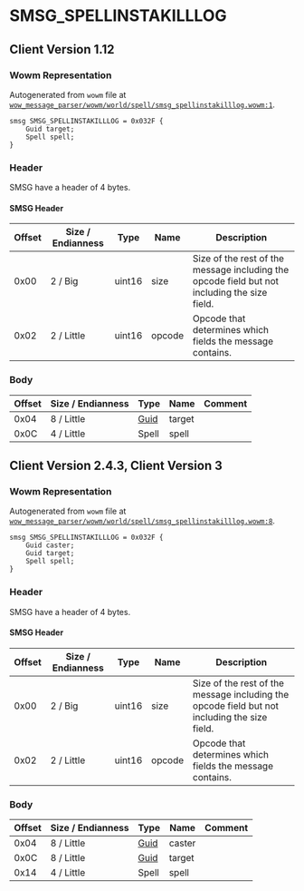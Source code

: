 # SMSG_SPELLINSTAKILLLOG

## Client Version 1.12

### Wowm Representation

Autogenerated from `wowm` file at [`wow_message_parser/wowm/world/spell/smsg_spellinstakilllog.wowm:1`](https://github.com/gtker/wow_messages/tree/main/wow_message_parser/wowm/world/spell/smsg_spellinstakilllog.wowm#L1).
```rust,ignore
smsg SMSG_SPELLINSTAKILLLOG = 0x032F {
    Guid target;
    Spell spell;
}
```
### Header

SMSG have a header of 4 bytes.

#### SMSG Header

| Offset | Size / Endianness | Type   | Name   | Description |
| ------ | ----------------- | ------ | ------ | ----------- |
| 0x00   | 2 / Big           | uint16 | size   | Size of the rest of the message including the opcode field but not including the size field.|
| 0x02   | 2 / Little        | uint16 | opcode | Opcode that determines which fields the message contains.|

### Body

| Offset | Size / Endianness | Type | Name | Comment |
| ------ | ----------------- | ---- | ---- | ------- |
| 0x04 | 8 / Little | [Guid](../types/packed-guid.md) | target |  |
| 0x0C | 4 / Little | Spell | spell |  |

## Client Version 2.4.3, Client Version 3

### Wowm Representation

Autogenerated from `wowm` file at [`wow_message_parser/wowm/world/spell/smsg_spellinstakilllog.wowm:8`](https://github.com/gtker/wow_messages/tree/main/wow_message_parser/wowm/world/spell/smsg_spellinstakilllog.wowm#L8).
```rust,ignore
smsg SMSG_SPELLINSTAKILLLOG = 0x032F {
    Guid caster;
    Guid target;
    Spell spell;
}
```
### Header

SMSG have a header of 4 bytes.

#### SMSG Header

| Offset | Size / Endianness | Type   | Name   | Description |
| ------ | ----------------- | ------ | ------ | ----------- |
| 0x00   | 2 / Big           | uint16 | size   | Size of the rest of the message including the opcode field but not including the size field.|
| 0x02   | 2 / Little        | uint16 | opcode | Opcode that determines which fields the message contains.|

### Body

| Offset | Size / Endianness | Type | Name | Comment |
| ------ | ----------------- | ---- | ---- | ------- |
| 0x04 | 8 / Little | [Guid](../types/packed-guid.md) | caster |  |
| 0x0C | 8 / Little | [Guid](../types/packed-guid.md) | target |  |
| 0x14 | 4 / Little | Spell | spell |  |

